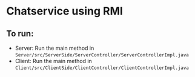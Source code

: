 # Chatservice using RMI
## To run:
- Server: Run the main method in `Server/src/ServerSide/ServerController/ServerControllerImpl.java`
- Client: Run the main method in `Client/src/ClientSide/ClientController/ClientControllerImpl.java`


